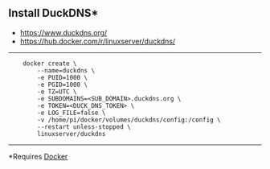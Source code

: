 ## Install DuckDNS*
* https://www.duckdns.org/
* https://hub.docker.com/r/linuxserver/duckdns/
---
        docker create \
            --name=duckdns \
            -e PUID=1000 \
            -e PGID=1000 \
            -e TZ=UTC \
            -e SUBDOMAINS=<SUB_DOMAIN>.duckdns.org \
            -e TOKEN=<DUCK_DNS_TOKEN> \
            -e LOG_FILE=false \
            -v /home/pi/docker/volumes/duckdns/config:/config \
            --restart unless-stopped \
            linuxserver/duckdns
---
*Requires [Docker](./install-docker.md)
